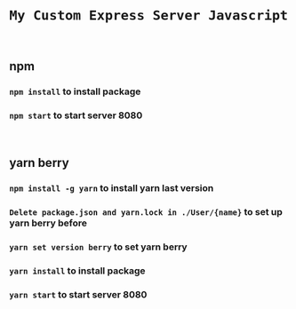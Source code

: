 # `My Custom Express Server Javascript`

<br>

## npm
### `npm install` to install package
### `npm start` to start server 8080

<br>

## yarn berry
### `npm install -g yarn` to install yarn last version
### `Delete package.json and yarn.lock in ./User/{name}` to set up yarn berry before
### `yarn set version berry` to set yarn berry
### `yarn install` to install package
### `yarn start` to start server 8080